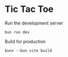 # Tic Tac Toe 

Run the development server 
```
bun run dev
```

Build for production
````
bunx --bun vite build
````
